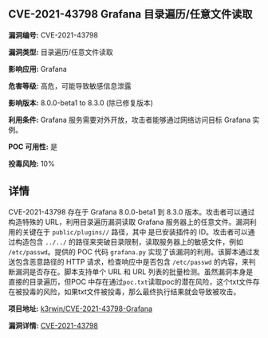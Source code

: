 ## CVE-2021-43798 Grafana 目录遍历/任意文件读取

**漏洞编号:** CVE-2021-43798

**漏洞类型:** 目录遍历/任意文件读取

**影响应用:** Grafana

**危害等级:** 高危，可能导致敏感信息泄露

**影响版本:** 8.0.0-beta1 to 8.3.0 (除已修复版本)

**利用条件:** Grafana 服务需要对外开放，攻击者能够通过网络访问目标 Grafana 实例。

**POC 可用性:** 是

**投毒风险:** 10%

## 详情

CVE-2021-43798 存在于 Grafana 8.0.0-beta1 到 8.3.0 版本。攻击者可以通过构造特殊的 URL，利用目录遍历漏洞读取 Grafana 服务器上的任意文件。漏洞利用的关键在于 `public/plugins//` 路径，其中  是已安装插件的 ID。攻击者可以通过构造包含 `../../` 的路径来突破目录限制，读取服务器上的敏感文件，例如 `/etc/passwd`。提供的 POC 代码 `grafana.py` 实现了该漏洞的利用。该脚本通过发送包含恶意路径的 HTTP 请求，检查响应中是否包含 `/etc/passwd` 的内容，来判断漏洞是否存在。脚本支持单个 URL 和 URL 列表的批量检测。虽然漏洞本身是直接的目录遍历，但POC 中存在通过`poc.txt`读取poc的潜在风险，这个txt文件存在被投毒的风险，如果txt文件被投毒，那么最终执行结果就会导致被攻击。

**项目地址:** [k3rwin/CVE-2021-43798-Grafana](https://github.com/k3rwin/CVE-2021-43798-Grafana)

**漏洞详情:** [CVE-2021-43798](https://nvd.nist.gov/vuln/detail/CVE-2021-43798)